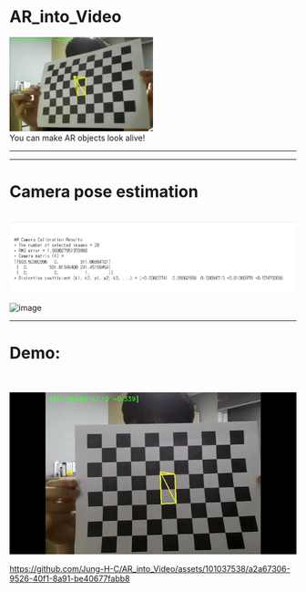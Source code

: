 # AR_into_Video
<img src="/Screenshots/test.PNG" width='50%' height='50%'>
<br>
You can make AR objects look alive!

<hr>

***
# Camera pose estimation
<br>
<img src="/Screenshots/coeff.PNG">

![image](https://github.com/Jung-H-C/AR_into_Video/assets/101037538/f86cee57-a45c-4f13-a546-086faa3125e0)

***
# Demo:
<br>
<br>
<img src="/Screenshots/result.gif">

https://github.com/Jung-H-C/AR_into_Video/assets/101037538/a2a67306-9526-40f1-8a91-be40677fabb8



